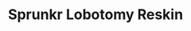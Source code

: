 ---
slug: sprunkr-lobotomy-reskin-1263
title: Sprunkr Lobotomy Reskin
description: "Sprunkr Lobotomy Reskin is an exciting online game. Play for free directly in your browser!"
icon: /images/popular_mods/Sprunkr Lobotomy Reskin.png
url: https://wowtbc.net/sprunkin/sprunkr-lobotomy-reskin/index.html
previewImage: /images/popular_mods/Sprunkr Lobotomy Reskin.png
type: popular mods

# SEO配置
seo:
  title: "Sprunkr Lobotomy Reskin - Play Free Online Game | Fun Browser Games"
  description: "Sprunkr Lobotomy Reskin - Play this fun online game for free in your browser. No download required!"
  ogImage: "/images/popular_mods/Sprunkr Lobotomy Reskin.png"
  keywords: "sprunkr-lobotomy-reskin-1263, online game, browser game, free game, popular mods game, play online"

videoUrls:
  - https://www.youtube.com/embed/example1
  - https://www.youtube.com/embed/example2

whyPlay:
  title: "Why Play Sprunkr Lobotomy Reskin?"
  items:
    - "Immersive Gameplay: Sprunkr Lobotomy Reskin offers an engaging and immersive gaming experience that will keep you entertained for hours"
    - "Challenging Levels: Test your skills with increasingly difficult challenges and obstacles"
    - "Beautiful Graphics: Enjoy stunning visuals and smooth animations that bring the game world to life"
    - "Regular Updates: New content and features are added regularly to keep the game fresh and exciting"
    - "Free to Play: Experience all the fun without spending a penny"
    - "Community Features: Connect with other players, share strategies, and compete for high scores"
    - "Cross-Platform: Play on any device with a web browser, no downloads required"

features:
  title: "Key Features of Sprunkr Lobotomy Reskin"
  image: "/images/popular_mods/Sprunkr Lobotomy Reskin.png"
  items:
    - "Intuitive Controls: Easy to learn controls make Sprunkr Lobotomy Reskin accessible for players of all skill levels"
    - "Multiple Game Modes: Enjoy various gameplay options that provide different challenges and experiences"
    - "Character Customization: Personalize your gaming experience with unique characters and items"
    - "Achievement System: Complete special tasks to earn rewards and recognition"
    - "Leaderboards: Compete with players worldwide and see who can achieve the highest scores"

characteristics:
  title: "Game Characteristics"
  image: "/images/popular_mods/Sprunkr Lobotomy Reskin.png"
  items:
    - "Genre: Popular mods game with elements of strategy and skill"
    - "Difficulty: Suitable for both casual gamers and those seeking a challenge"
    - "Play Time: Quick sessions or extended gameplay, depending on your preference"
    - "Art Style: Vibrant and engaging visuals that enhance the gaming experience"
    - "Sound Design: Immersive audio that complements the gameplay perfectly"

info: "Sprunkr Lobotomy Reskin is an exciting online game that offers players a unique and engaging gaming experience. With its intuitive controls, stunning visuals, and challenging gameplay, Sprunkr Lobotomy Reskin provides hours of entertainment for players of all ages and skill levels. Whether you're looking for a quick gaming session during a break or an extended play session, Sprunkr Lobotomy Reskin delivers an immersive experience that will keep you coming back for more. The game features multiple levels of increasing difficulty, ensuring that players are constantly challenged as they progress. With regular updates adding new content and features, Sprunkr Lobotomy Reskin remains fresh and exciting, providing endless entertainment options for its growing community of players."

howToPlayIntro: "Welcome to Sprunkr Lobotomy Reskin! This guide will walk you through the basics and help you master the game. Whether you're a beginner or looking to improve your skills, these tips and instructions will enhance your gaming experience."

howToPlaySteps:
  - title: "Getting Started"
    description: "Begin your Sprunkr Lobotomy Reskin adventure by familiarizing yourself with the controls. Use your keyboard or mouse to navigate through the game interface. The tutorial will guide you through the basic mechanics and help you understand the objectives."
  - title: "Understanding the Objectives"
    description: "In Sprunkr Lobotomy Reskin, your main goal is to progress through levels by completing specific objectives. Each level presents unique challenges that require different strategies and approaches."
  - title: "Mastering the Controls"
    description: "Practice using the controls to improve your precision and reaction time. Sprunkr Lobotomy Reskin requires quick reflexes and strategic thinking to overcome obstacles and defeat opponents."
  - title: "Utilizing Power-ups"
    description: "Collect power-ups throughout the game to enhance your abilities and overcome difficult challenges. Each power-up offers unique advantages that can be crucial for success."
  - title: "Developing Strategies"
    description: "As you progress in Sprunkr Lobotomy Reskin, develop effective strategies for different scenarios. Analyze patterns, anticipate challenges, and adapt your approach to maximize your performance."

faq:
  title: "Frequently Asked Questions about Sprunkr Lobotomy Reskin"
  items:
    - question: "Is Sprunkr Lobotomy Reskin free to play?"
      answer: "Yes, Sprunkr Lobotomy Reskin is completely free to play directly in your web browser. No downloads or purchases are required to enjoy the full game experience."
    - question: "Can I play Sprunkr Lobotomy Reskin on mobile devices?"
      answer: "Yes, Sprunkr Lobotomy Reskin is optimized for both desktop and mobile play. You can enjoy the game on any device with a web browser and internet connection."
    - question: "Are there any in-game purchases?"
      answer: "While Sprunkr Lobotomy Reskin is free to play, there may be optional in-game purchases available for cosmetic items or additional features that don't affect core gameplay."
    - question: "How often is Sprunkr Lobotomy Reskin updated?"
      answer: "The developers regularly update Sprunkr Lobotomy Reskin with new content, features, and improvements based on player feedback and game performance."
    - question: "Can I play Sprunkr Lobotomy Reskin offline?"
      answer: "Currently, Sprunkr Lobotomy Reskin requires an internet connection to play as it's a browser-based online game."
    - question: "Is Sprunkr Lobotomy Reskin suitable for children?"
      answer: "Yes, Sprunkr Lobotomy Reskin is designed to be family-friendly and suitable for players of all ages."
    - question: "How do I report bugs or issues?"
      answer: "If you encounter any problems while playing Sprunkr Lobotomy Reskin, you can report them through the game's support page or contact the developers directly through their website."
    - question: "Still Have Questions?"
      answer: "If you have additional questions about Sprunkr Lobotomy Reskin that aren't covered in this FAQ, please visit our support center or contact our customer service team for assistance."
---
